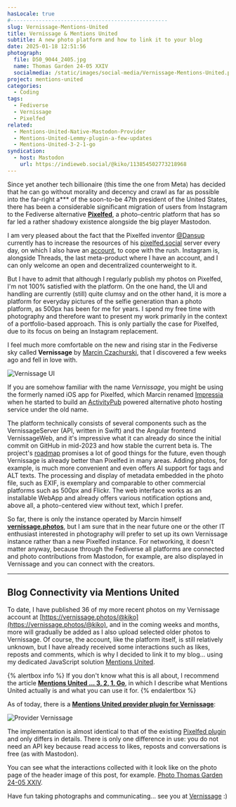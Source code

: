 ```yaml
---
hasLocale: true
#--------------------------------------------------
slug: Vernissage-Mentions-United
title: Vernissage & Mentions United
subtitle: A new photo platform and how to link it to your blog
date: 2025-01-18 12:51:56
photograph:
  file: D50_9044_2405.jpg
  name: Thomas Garden 24-05 XXIV
  socialmedia: /static/images/social-media/Vernissage-Mentions-United.png
project: mentions-united
categories:
  - Coding
tags:
  - Fediverse
  - Vernissage
  - Pixelfed
related:
  - Mentions-United-Native-Mastodon-Provider
  - Mentions-United-Lemmy-plugin-a-few-updates
  - Mentions-United-3-2-1-go
syndication:
  - host: Mastodon
    url: https://indieweb.social/@kiko/113854502773218968
---
```


Since yet another tech billionaire (this time the one from Meta) has decided that he can go without morality and decency and crawl as far as possible into the far-right a*** of the soon-to-be 47th president of the United States, there has been a considerable significant migration of users from Instagram to the Fediverse alternative [**Pixelfed**](https://github.com/pixelfed/pixelfed), a photo-centric platform that has so far led a rather shadowy existence alongside the big player Mastodon.

I am very pleased about the fact that the Pixelfed inventor [@Dansup](https://pixelfed.social/dansup) currently has to increase the resources of his [pixelfed.social](https://pixelfed.social) server every day, on which I also have an [account](https://pixelfed.social/kristofz), to cope with the rush. Instagram is, alongside Threads, the last meta-product where I have an account, and I can only welcome an open and decentralized counterweight to it.

But I have to admit that although I regularly publish my photos on Pixelfed, I'm not 100% satisfied with the platform. On the one hand, the UI and handling are currently (still) quite clumsy and on the other hand, it is more a platform for everyday pictures of the selfie generation than a photo platform, as 500px has been for me for years. I spend my free time with photography and therefore want to present my work primarily in the context of a portfolio-based approach. This is only partially the case for Pixelfed, due to its focus on being an Instagram replacement.

I feel much more comfortable on the new and rising star in the Fediverse sky called **Vernissage** by [Marcin Czachurski](https://vernissage.photos/@mczachurski), that I discovered a few weeks ago and fell in love with.

![Vernissage UI](/post/Vernissage-Mentions-United/vernissage-ui.png)

<!-- more -->

If you are somehow familiar with the name *Vernissage*, you might be using the formerly named iOS app for Pixelfed, which Marcin renamed [Impressia](https://apps.apple.com/de/app/impressia-for-pixelfed/id1663543216) when he started to build an [ActivityPub](https://en.wikipedia.org/wiki/ActivityPub) powered alternative photo hosting service under the old name.

The platform technically consists of several components such as the VernissageServer (API, written in Swift) and the Angular frontend VernissageWeb, and it's impressive what it can already do since the initial commit on GitHub in mid-2023 and how stable the current beta is. The project's [roadmap](https://github.com/orgs/VernissageApp/projects/2) promises a lot of good things for the future, even though Vernissage is already better than Pixelfed in many areas. Adding photos, for example, is much more convenient and even offers AI support for tags and ALT texts. The processing and display of metadata embedded in the photo file, such as EXIF, is exemplary and comparable to other commercial platforms such as 500px and Flickr. The web interface works as an installable WebApp and already offers various notification options and, above all, a photo-centered view without text, which I prefer.

So far, there is only the instance operated by Marcin himself **[vernissage.photos](https://vernissage.photos)**, but I am sure that in the near future one or the other IT enthusiast interested in photography will prefer to set up its own Vernissage instance rather than a new Pixelfed instance. For networking, it doesn't matter anyway, because through the Fediverse all platforms are connected and photo contributions from Mastodon, for example, are also displayed in Vernissage and you can connect with the creators.

---

## Blog Connectivity via Mentions United

To date, I have published 36 of my more recent photos on my Vernissage account at [https://vernissage.photos/@kiko](https://vernissage.photos/@kiko), and in the coming weeks and months, more will gradually be added as I also upload selected older photos to Vernissage. Of course, the account, like the platform itself, is still relatively unknown, but I have already received some interactions such as likes, reposts and comments, which is why I decided to link it to my blog... using my dedicated JavaScript solution [Mentions United](/projects/mentions-united/).

{% alertbox info %}
If you don't know what this is all about, I recommend the article [**Mentions United ... 3, 2, 1, Go**](/post/Mentions-United-3-2-1-go/), in which I describe what Mentions United actually is and what you can use it for.
{% endalertbox %}

As of today, there is a [**Mentions United provider plugin for Vernissage**](https://github.com/kristofzerbe/Mentions-United?tab=readme-ov-file#provider-vernissage):

![Provider Vernissage](post/Vernissage-Mentions-United/Provider-vernissage.png)

The implementation is almost identical to that of the existing [Pixelfed plugin](https://github.com/kristofzerbe/Mentions-United?tab=readme-ov-file#provider-pixelfed) and only differs in details. There is only one difference in use: you do not need an API key because read access to likes, reposts and conversations is free (as with Mastodon).

You can see what the interactions collected with it look like on the photo page of the header image of this post, for example. [Photo Thomas Garden 24-05 XXIV](/photos/D50_9044_2405/).

Have fun taking photographs and communicating... see you at [Vernissage](https://vernissage.photos) :)